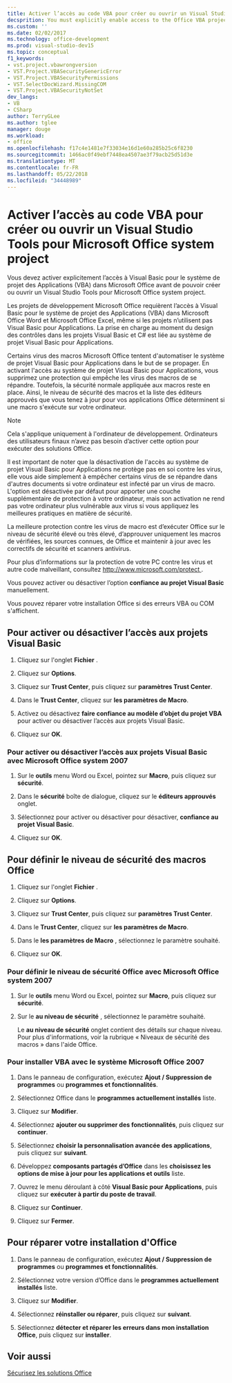 ```yaml
---
title: Activer l’accès au code VBA pour créer ou ouvrir un Visual Studio Tools pour Microsoft Office system project
decsprition: You must explicitly enable access to the Office VBA project system before you can create or open a Visual Studio Tools for Office system project
ms.custom: ''
ms.date: 02/02/2017
ms.technology: office-development
ms.prod: visual-studio-dev15
ms.topic: conceptual
f1_keywords:
- vst.project.vbawrongversion
- VST.Project.VBASecurityGenericError
- VST.Project.VBASecurityPermissions
- VST.SelectDocWizard.MissingCOM
- VST.Project.VBASecurityNotSet
dev_langs:
- VB
- CSharp
author: TerryGLee
ms.author: tglee
manager: douge
ms.workload:
- office
ms.openlocfilehash: f17c4e1481e7f33034e16d1e60a285b25c6f8230
ms.sourcegitcommit: 1466ac0f49ebf7448ea4507ae3f79acb25d51d3e
ms.translationtype: MT
ms.contentlocale: fr-FR
ms.lasthandoff: 05/22/2018
ms.locfileid: "34448989"
---
```

# <a name="enable-access-to-vba-to-create-or-open-a-visual-studio-tools-for-the-microsoft-office-system-project"></a>Activer l’accès au code VBA pour créer ou ouvrir un Visual Studio Tools pour Microsoft Office system project

Vous devez activer explicitement l’accès à Visual Basic pour le système de projet des Applications (VBA) dans Microsoft Office avant de pouvoir créer ou ouvrir un Visual Studio Tools pour Microsoft Office system project.

 Les projets de développement Microsoft Office requièrent l’accès à Visual Basic pour le système de projet des Applications (VBA) dans Microsoft Office Word et Microsoft Office Excel, même si les projets n’utilisent pas Visual Basic pour Applications. La prise en charge au moment du design des contrôles dans les projets Visual Basic et C# est liée au système de projet Visual Basic pour Applications.

 Certains virus des macros Microsoft Office tentent d'automatiser le système de projet Visual Basic pour Applications dans le but de se propager. En activant l'accès au système de projet Visual Basic pour Applications, vous supprimez une protection qui empêche les virus des macros de se répandre. Toutefois, la sécurité normale appliquée aux macros reste en place. Ainsi, le niveau de sécurité des macros et la liste des éditeurs approuvés que vous tenez à jour pour vos applications Office déterminent si une macro s'exécute sur votre ordinateur.

> [!NOTE]
> Cela s'applique uniquement à l'ordinateur de développement. Ordinateurs des utilisateurs finaux n’avez pas besoin d’activer cette option pour exécuter des solutions Office.

 Il est important de noter que la désactivation de l'accès au système de projet Visual Basic pour Applications ne protège pas en soi contre les virus, elle vous aide simplement à empêcher certains virus de se répandre dans d'autres documents si votre ordinateur est infecté par un virus de macro. L'option est désactivée par défaut pour apporter une couche supplémentaire de protection à votre ordinateur, mais son activation ne rend pas votre ordinateur plus vulnérable aux virus si vous appliquez les meilleures pratiques en matière de sécurité.

 La meilleure protection contre les virus de macro est d’exécuter Office sur le niveau de sécurité élevé ou très élevé, d’approuver uniquement les macros de vérifiées, les sources connues, de Office et maintenir à jour avec les correctifs de sécurité et scanners antivirus.

 Pour plus d’informations sur la protection de votre PC contre les virus et autre code malveillant, consultez [ http://www.microsoft.com/protect ](http://www.microsoft.com/protect).

 Vous pouvez activer ou désactiver l’option **confiance au projet Visual Basic** manuellement.

 Vous pouvez réparer votre installation Office si des erreurs VBA ou COM s'affichent.

## <a name="to-enable-or-disable-access-to-visual-basic-projects"></a>Pour activer ou désactiver l’accès aux projets Visual Basic

1. Cliquez sur l'onglet **Fichier** .

2. Cliquez sur **Options**.

3. Cliquez sur **Trust Center**, puis cliquez sur **paramètres Trust Center**.

4. Dans le **Trust Center**, cliquez sur **les paramètres de Macro**.

5. Activez ou désactivez **faire confiance au modèle d’objet du projet VBA** pour activer ou désactiver l’accès aux projets Visual Basic.

6. Cliquez sur **OK**.

### <a name="to-enable-or-disable-access-to-visual-basic-projects-with-the-2007-microsoft-office-system"></a>Pour activer ou désactiver l’accès aux projets Visual Basic avec Microsoft Office system 2007

1. Sur le **outils** menu Word ou Excel, pointez sur **Macro**, puis cliquez sur **sécurité**.

2. Dans le **sécurité** boîte de dialogue, cliquez sur le **éditeurs approuvés** onglet.

3. Sélectionnez pour activer ou désactiver pour désactiver, **confiance au projet Visual Basic**.

4. Cliquez sur **OK**.

## <a name="to-set-your-office-macro-security-level"></a>Pour définir le niveau de sécurité des macros Office

1. Cliquez sur l'onglet **Fichier** .

2. Cliquez sur **Options**.

3. Cliquez sur **Trust Center**, puis cliquez sur **paramètres Trust Center**.

4. Dans le **Trust Center**, cliquez sur **les paramètres de Macro**.

5. Dans le **les paramètres de Macro** , sélectionnez le paramètre souhaité.

6. Cliquez sur **OK**.

### <a name="to-set-your-office-macro-security-level-with-the-2007-microsoft-office-system"></a>Pour définir le niveau de sécurité Office avec Microsoft Office system 2007

1. Sur le **outils** menu Word ou Excel, pointez sur **Macro**, puis cliquez sur **sécurité**.

2. Sur le **au niveau de sécurité** , sélectionnez le paramètre souhaité.

    Le **au niveau de sécurité** onglet contient des détails sur chaque niveau. Pour plus d'informations, voir la rubrique « Niveaux de sécurité des macros » dans l'aide Office.

### <a name="to-install-vba-with-the-2007-microsoft-office-system"></a>Pour installer VBA avec le système Microsoft Office 2007

1. Dans le panneau de configuration, exécutez **Ajout / Suppression de programmes** ou **programmes et fonctionnalités**.

2. Sélectionnez Office dans le **programmes actuellement installés** liste.

3. Cliquez sur **Modifier**.

4. Sélectionnez **ajouter ou supprimer des fonctionnalités**, puis cliquez sur **continuer**.

5. Sélectionnez **choisir la personnalisation avancée des applications**, puis cliquez sur **suivant**.

6. Développez **composants partagés d’Office** dans les **choisissez les options de mise à jour pour les applications et outils** liste.

7. Ouvrez le menu déroulant à côté **Visual Basic pour Applications**, puis cliquez sur **exécuter à partir du poste de travail**.

8. Cliquez sur **Continuer**.

9. Cliquez sur **Fermer**.

## <a name="to-repair-your-installation-of-office"></a>Pour réparer votre installation d'Office

1. Dans le panneau de configuration, exécutez **Ajout / Suppression de programmes** ou **programmes et fonctionnalités**.

2. Sélectionnez votre version d’Office dans le **programmes actuellement installés** liste.

3. Cliquez sur **Modifier**.

4. Sélectionnez **réinstaller ou réparer**, puis cliquez sur **suivant**.

5. Sélectionnez **détecter et réparer les erreurs dans mon installation Office**, puis cliquez sur **installer**.

## <a name="see-also"></a>Voir aussi

 [Sécurisez les solutions Office](../vsto/securing-office-solutions.md)